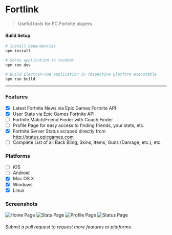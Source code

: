 # Fortlink

> Useful tools for PC Fortnite players

#### Build Setup

``` bash
# Install Dependencies
npm install

# Serve application to taskbar
npm run dev

# Build Electron-Vue application in respective platform executable
npm run build


```

---

### Features
- [x] Latest Fortnite News via Epic Games Fortnite API
- [x] User Stats via Epic Games Fortnite API
- [ ] Fortnite Match/Friend Finder with Coach Finder
- [ ] Profile Page for easy access to finding friends, your stats, etc.
- [x] Fortnite Server Status scraped directly from http://status.epicgames.com
- [ ] Complete List of all Back Bling, Skins, Items, Guns (Damage, etc.), etc.

### Platforms
- [ ] iOS
- [ ] Android
- [x] Mac OS X
- [x] Windows
- [x] Linux

### Screenshots
![Home Page](https://i.imgur.com/TaRjpw6.png)
![Stats Page](https://i.imgur.com/Tdpdqz6.png)
![Profile Page](https://i.imgur.com/7NMbIYb.png)
![Status Page](https://i.imgur.com/GYxnUsd.png)


###### Submit a pull request to request more features or platforms.
